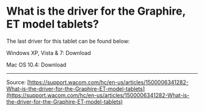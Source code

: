 # What is the driver for the Graphire, ET model tablets?

The last driver for this tablet can be found below:


Windows XP, Vista & 7: Download


Mac OS 10.4: Download

---
Source: [https://support.wacom.com/hc/en-us/articles/1500006341282-What-is-the-driver-for-the-Graphire-ET-model-tablets](https://support.wacom.com/hc/en-us/articles/1500006341282-What-is-the-driver-for-the-Graphire-ET-model-tablets)
